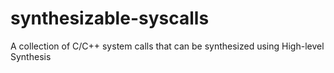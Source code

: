 # synthesizable-syscalls
A collection of C/C++ system calls that can be synthesized using High-level Synthesis
